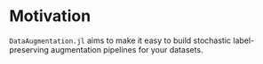 # Motivation

`DataAugmentation.jl` aims to make it easy to build stochastic label-preserving augmentation pipelines for your datasets.
